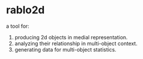 rablo2d
=======

a tool for: <br/>
1. producing 2d objects in medial representation. <br/>
2. analyzing their relationship in multi-object context. <br/>
3. generating data for multi-object statistics.<br/>